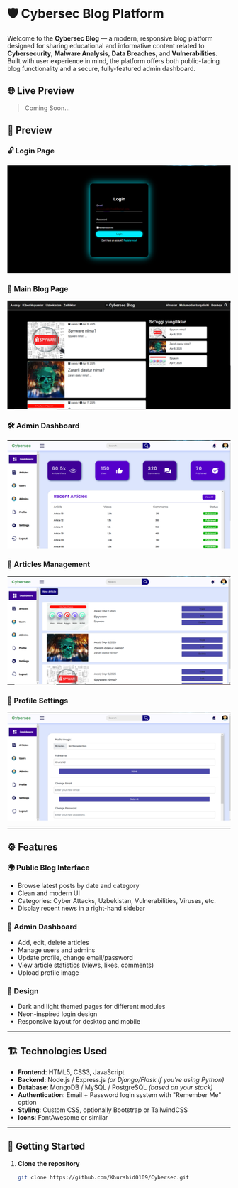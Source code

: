 # 🛡️ Cybersec Blog Platform

Welcome to the **Cybersec Blog** — a modern, responsive blog platform designed for sharing educational and informative content related to **Cybersecurity**, **Malware Analysis**, **Data Breaches**, and **Vulnerabilities**. Built with user experience in mind, the platform offers both public-facing blog functionality and a secure, fully-featured admin dashboard.

## 🌐 Live Preview
> Coming Soon...

## 📸 Preview

### 🔓 Login Page
![Login Page](https://github.com/Khurshid0109/Cybersec/blob/master/Cybersec.SharedResources/Shared/View/user_login.png)

### 📰 Main Blog Page
![Main Page](https://github.com/Khurshid0109/Cybersec/blob/master/Cybersec.SharedResources/Shared/View/main_page.png)

### 🛠️ Admin Dashboard
![Dashboard](https://github.com/Khurshid0109/Cybersec/blob/master/Cybersec.SharedResources/Shared/View/admin_dashboard.png)

### 📑 Articles Management
![Articles](https://github.com/Khurshid0109/Cybersec/blob/master/Cybersec.SharedResources/Shared/View/admin_article.png)

### 👤 Profile Settings
![Profile](https://github.com/Khurshid0109/Cybersec/blob/master/Cybersec.SharedResources/Shared/View/admin_settings.png)

---

## ⚙️ Features

### 🌍 Public Blog Interface
- Browse latest posts by date and category
- Clean and modern UI
- Categories: Cyber Attacks, Uzbekistan, Vulnerabilities, Viruses, etc.
- Display recent news in a right-hand sidebar

### 🔐 Admin Dashboard
- Add, edit, delete articles
- Manage users and admins
- Update profile, change email/password
- View article statistics (views, likes, comments)
- Upload profile image

### 🎨 Design
- Dark and light themed pages for different modules
- Neon-inspired login design
- Responsive layout for desktop and mobile

---

## 🏗️ Technologies Used

- **Frontend**: HTML5, CSS3, JavaScript
- **Backend**: Node.js / Express.js *(or Django/Flask if you're using Python)*
- **Database**: MongoDB / MySQL / PostgreSQL *(based on your stack)*
- **Authentication**: Email + Password login system with "Remember Me" option
- **Styling**: Custom CSS, optionally Bootstrap or TailwindCSS
- **Icons**: FontAwesome or similar

---

## 🚀 Getting Started

1. **Clone the repository**
   ```bash
   git clone https://github.com/Khurshid0109/Cybersec.git

